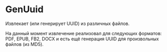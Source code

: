 # GenUuid
Извлекает (или генерирует UUID) из различных файлов.

На данный момент извлечение реализовал для следующих форматов: PDF, EPUB, FB2, DOCX и есть ещё генерация UUID для произвольных файлов (из MD5).
